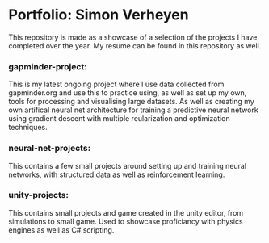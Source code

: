 # Portfolio: Simon Verheyen

This repository is made as a showcase of a selection of the projects I have completed over the year.
My resume can be found in this repository as well.

### gapminder-project:

  This is my latest ongoing project where I use data collected from gapminder.org and use this to practice using, as well as        set up my own, tools for processing and visualising large datasets.
  As well as creating my own artifical neural net architecture for training a predictive neural network using gradient descent with multiple reularization and optimization techniques.

### neural-net-projects:

  This contains a few small projects around setting up and training neural networks, with structured data as well as reinforcement learning.

### unity-projects:

  This contains small projects and game created in the unity editor, from simulations to small game. Used to showcase proficiancy with physics engines as well as C# scripting.
